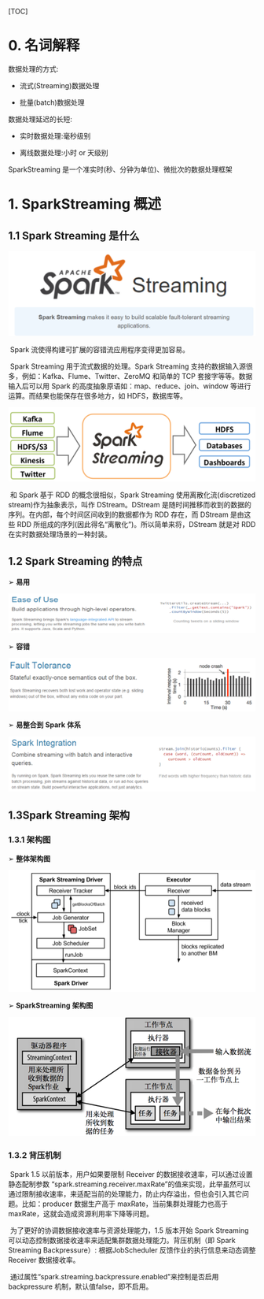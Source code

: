 [TOC]

# 0. 名词解释

数据处理的方式:

+ 流式(Streaming)数据处理

+ 批量(batch)数据处理

数据处理延迟的长短:

+ 实时数据处理:毫秒级别

+ 离线数据处理:小时 or 天级别

SparkStreaming 是一个准实时(秒、分钟为单位)、微批次的数据处理框架



# 1. **SparkStreaming** **概述**

## 1.1 **Spark Streaming** **是什么**

![image-20210101103145449](.\images\112.png)

​		Spark 流使得构建可扩展的容错流应用程序变得更加容易。

​		Spark Streaming 用于流式数据的处理。Spark Streaming 支持的数据输入源很多，例如：Kafka、Flume、Twitter、ZeroMQ 和简单的 TCP 套接字等等。数据输入后可以用 Spark 的高度抽象原语如：map、reduce、join、window 等进行运算。而结果也能保存在很多地方，如 HDFS，数据库等。

![image-20210101103304551](.\images\113.png)

​		和 Spark 基于 RDD 的概念很相似，Spark Streaming 使用离散化流(discretized stream)作为抽象表示，叫作 DStream。DStream 是随时间推移而收到的数据的序列。在内部，每个时间区间收到的数据都作为 RDD 存在，而 DStream 是由这些 RDD 所组成的序列(因此得名“离散化”)。所以简单来将，DStream 就是对 RDD 在实时数据处理场景的一种封装。

## 1.2 **Spark Streaming** **的特点**

➢ **易用**

![image-20210101103431377](.\images\114.png)

➢ **容错**

![image-20210101103512616](.\images\115.png)

➢ **易整合到** **Spark** **体系**

![image-20210101103609219](.\images\116.png)

## 1.3**Spark Streaming** **架构**

### 1.3.1 **架构图**

➢ **整体架构图**

![image-20210101105734583](.\images\117.png)

➢ **SparkStreaming** **架构图**

![image-20210101105839087](.\images\118.png)

### 1.3.2 背压机制

​		Spark 1.5 以前版本，用户如果要限制 Receiver 的数据接收速率，可以通过设置静态配制参数 “spark.streaming.receiver.maxRate”的值来实现，此举虽然可以通过限制接收速率，来适配当前的处理能力，防止内存溢出，但也会引入其它问题。比如：producer 数据生产高于 maxRate，当前集群处理能力也高于 maxRate，这就会造成资源利用率下降等问题。

​		为了更好的协调数据接收速率与资源处理能力，1.5 版本开始 Spark Streaming 可以动态控制数据接收速率来适配集群数据处理能力。背压机制（即 Spark Streaming Backpressure）: 根据JobScheduler 反馈作业的执行信息来动态调整Receiver 数据接收率。

​		通过属性“spark.streaming.backpressure.enabled”来控制是否启用 backpressure 机制，默认值false，即不启用。

